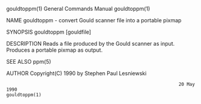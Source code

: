 gouldtoppm(1)                                                 General Commands Manual                                                gouldtoppm(1)

NAME
       gouldtoppm - convert Gould scanner file into a portable pixmap

SYNOPSIS
       gouldtoppm [gouldfile]

DESCRIPTION
       Reads a file produced by the Gould scanner as input.  Produces a portable pixmap as output.

SEE ALSO
       ppm(5)

AUTHOR
       Copyright(C) 1990 by Stephen Paul Lesniewski

                                                                    20 May 1990                                                      gouldtoppm(1)
